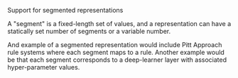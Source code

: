 Support for segmented representations

A "segment" is a fixed-length set of values, and a representation can have a 
statically set number of segments or a variable number.

And example of a segmented representation would include Pitt Approach rule 
systems where each segment maps to a rule.  Another example would be that
each segment corresponds to a deep-learner layer with associated hyper-parameter
values.
